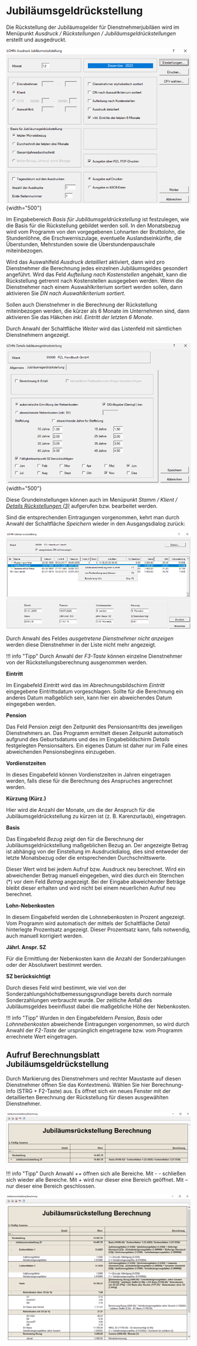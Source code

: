 # Jubiläumsgeldrückstellung

Die Rückstellung der Jubiläumsgelder für Dienstnehmerjubiläen wird im Menüpunkt *Ausdruck / Rückstellungen / Jubiläumsgeldrückstellungen* erstellt und ausgedruckt.

![Image](<img/image264.png>){width="500"}

Im Eingabebereich *Basis für Jubiläumsgeldrückstellung* ist festzulegen, wie die Basis für die Rückstellung gebildet werden soll. In den Monatsbezug wird vom Programm von den vorgegebenen Lohnarten der Bruttolohn, die Stundenlöhne, die Erschwerniszulage, eventuelle Auslandseinkünfte, die Überstunden, Mehrstunden sowie die Überstundenpauschale miteinbezogen.

Wird das Auswahlfeld *Ausdruck detailliert* aktiviert, dann wird pro Dienstnehmer die Berechnung jedes einzelnen Jubiläumsgeldes gesondert angeführt. Wird das Feld *Aufteilung nach Kostenstellen* angehakt, kann die Rückstellung getrennt nach Kostenstellen ausgegeben werden. Wenn die Dienstnehmer nach einem Auswahlkriterium sortiert werden sollen, dann aktivieren Sie *DN nach Auswahlkriterium sortiert*.

Sollen auch Dienstnehmer in die Berechnung der Rückstellung miteinbezogen werden, die kürzer als 6 Monate im Unternehmen sind, dann aktivieren Sie das Häkchen *inkl. Eintritt der letzten 6 Monate*.

Durch Anwahl der Schaltfläche *Weiter* wird das Listenfeld mit sämtlichen Dienstnehmern angezeigt.

![Image](<img/image265.png>){width="500"}

Diese Grundeinstellungen können auch im Menüpunkt *Stamm / Klient / [Details Rückstellungen (3)](../Rueckstellungen/Stammdaten.md)* aufgerufen bzw. bearbeitet werden.

Sind die entsprechenden Eintragungen vorgenommen, kehrt man durch Anwahl der Schaltfläche *Speichern* wieder in den Ausgangsdialog zurück:

![Image](<img/image266.png>)

Durch Anwahl des Feldes *ausgetretene Dienstnehmer nicht anzeigen* werden diese Dienstnehmer in der Liste nicht mehr angezeigt.

!!! info "Tipp"
    Durch Anwahl der *F3-Taste* können einzelne Dienstnehmer von der Rückstellungsberechnung ausgenommen werden.

**Eintritt**

Im Eingabefeld *Eintritt* wird das im Abrechnungsbildschirm *Eintritt* eingegebene Eintrittsdatum vorgeschlagen. Sollte für die Berechnung ein anderes Datum maßgeblich sein, kann hier ein abweichendes Datum eingegeben werden.

**Pension**

Das Feld Pension zeigt den Zeitpunkt des Pensionsantritts des jeweiligen Dienstnehmers an. Das Programm ermittelt diesen Zeitpunkt automatisch aufgrund des Geburtsdatums und des im Eingabebildschirm *Details* festgelegten Pensionsalters. Ein eigenes Datum ist daher nur im Falle eines abweichenden Pensionsbeginns einzugeben.

**Vordienstzeiten**

In dieses Eingabefeld können Vordienstzeiten in Jahren eingetragen werden, falls diese für die Berechnung des Anspruches angerechnet werden.

**Kürzung (Kürz.)**

Hier wird die Anzahl der Monate, um die der Anspruch für die Jubiläumsgeldrückstellung zu kürzen ist (z. B. Karenzurlaub), eingetragen.

**Basis**

Das Eingabefeld *Bezug* zeigt den für die Berechnung der Jubiläumsgeldrückstellung maßgeblichen Bezug an. Der angezeigte Betrag ist abhängig von der Einstellung im Ausdruckdialog, dies sind entweder der letzte Monatsbezug oder die entsprechenden Durchschnittswerte. 

Dieser Wert wird bei jedem Aufruf bzw. Ausdruck neu berechnet. Wird ein abweichender Betrag manuell eingegeben, wird dies durch ein Sternchen (\*) vor dem Feld *Betrag* angezeigt. Bei der Eingabe abweichender Beträge bleibt dieser erhalten und wird nicht bei einem neuerlichen Aufruf neu berechnet.

**Lohn-Nebenkosten**

In diesem Eingabefeld werden die Lohnnebenkosten in Prozent angezeigt. Vom Programm wird automatisch der mittels der Schaltfläche *Detail* hinterlegte Prozentsatz angezeigt. Dieser Prozentsatz kann, falls notwendig, auch manuell korrigiert werden.

**Jährl. Anspr. SZ**

Für die Ermittlung der Nebenkosten kann die Anzahl der Sonderzahlungen oder der Absolutwert bestimmt werden.

**SZ berücksichtigt**

Durch dieses Feld wird bestimmt, wie viel von der Sonderzahlungshöchstbemessungsgrundlage bereits durch normale Sonderzahlungen verbraucht wurde. Der zeitliche Anfall des Jubiläumsgeldes beeinflusst dabei die maßgebliche Höhe der Nebenkosten.

!!! info "Tipp"
    Wurden in den Eingabefeldern *Pension, Basis* oder *Lohnnebenkosten* abweichende Eintragungen vorgenommen, so wird durch Anwahl der *F2-Taste* der ursprünglich eingetragene bzw. vom Programm errechnete Wert eingetragen.

## Aufruf Berechnungsblatt Jubiläumsgeldrückstellung

Durch Markierung des Dienstnehmers und rechter Maustaste auf diesen Dienstnehmer öffnen Sie das Kontextmenü. Wählen Sie hier Berechnung-Info (STRG + F2-Taste) aus. Es öffnet sich ein neues Fenster mit der detaillierten Berechnung der Rückstellung für diesen ausgewählten Dienstnehmer.

![Image](<img/image267.png>)

!!! info "Tipp"
    Durch Anwahl *++* öffnen sich alle Bereiche. Mit *- -* schließen sich wieder alle Bereiche. Mit *+* wird nur dieser eine Bereich geöffnet. Mit *–* nur dieser eine Bereich geschlossen.

![Image](<img/image268.png>)
